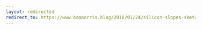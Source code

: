 ```yaml
---
layout: redirected
redirect_to: https://www.bennorris.blog/2018/01/24/silicon-slopes-sketchnotes.html
---
```

